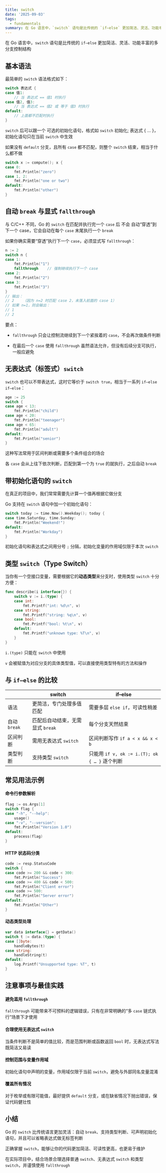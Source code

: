 ```yaml
---
title: switch
date: '2025-09-03'
tags:
  - fundamentals
summary: 在 Go 语言中，`switch` 语句是比传统的 `if–else` 更加简洁、灵活、功能丰富的多分支控制结构
---
```

在 Go 语言中，`switch` 语句是比传统的 `if–else` 更加简洁、灵活、功能丰富的多分支控制结构

## 基本语法
最简单的 `switch` 语法格式如下：

```go
switch 表达式 {
case 值1:
    // 当 表达式 == 值1 时执行
case 值2, 值3:
    // 当 表达式 == 值2 或 等于 值3 时执行
default:
    // 上面都不匹配时执行
}
```

`switch` 后可以跟一个 可选的初始化语句，格式如 `switch` 初始化; 表达式 { ... }，初始化语句只在当前 `switch` 中生效

如果没有 `default` 分支，且所有 `case` 都不匹配，则整个 `switch` 结束，相当于什么都不做

```go
switch x := compute(); x {
case 0:
    fmt.Println("zero")
case 1, 2:
    fmt.Println("one or two")
default:
    fmt.Println("other")
}
```

## 自动 `break` 与显式 `fallthrough`
与 C/C++ 不同，Go 的 `switch` 在匹配并执行完一个 `case` 后 不会 自动“穿透”到下一个 case，它会自动在每个 `case` 末尾执行一个 `break`

如果你确实需要“穿透”执行下一个 `case`，必须显式写 `fallthrough`：

```go
n := 2
switch n {
case 1:
    fmt.Println("1")
    fallthrough    // 强制继续执行下一个 case
case 2:
    fmt.Println("2")
case 3:
    fmt.Println("3")
}
// 输出：
// 2    （因为 n=2 时匹配 case 2，未落入前面的 case 1）
// 如果 n=1，则会输出：
// 1
// 2
```

要点：

* `fallthrough` 只会让控制流继续到下一个紧挨着的 `case`，不会再次做条件判断

* 在最后一个 `case` 使用 `fallthrough` 虽然语法允许，但没有后续分支可执行，一般应避免

## 无表达式（标签式）`switch`
`switch` 也可以不带表达式，这时它等价于 `switch true`，相当于一系列 `if–else if–else`：

```go
age := 25
switch {
case age < 13:
    fmt.Println("child")
case age < 20:
    fmt.Println("teenager")
case age < 65:
    fmt.Println("adult")
default:
    fmt.Println("senior")
}
```

这种写法常用于区间判断或需要多个条件组合的场合

各 `case` 会从上往下依次判断，匹配到第一个为 `true` 的就执行，之后自动 `break`

## 带初始化语句的 `switch`
在真正的项目中，我们常常需要先计算一个值再根据它做分支

Go 支持在 `switch` 语句中加一个初始化语句：

```go
switch today := time.Now().Weekday(); today {
case time.Saturday, time.Sunday:
    fmt.Println("Weekend!")
default:
    fmt.Println("Workday")
}
```

初始化语句和表达式之间用分号 `;` 分隔，初始化变量的作用域仅限于本次 `switch`

## 类型 `switch`（Type Switch）
当你有一个空接口变量，需要根据它的**动态类型**来分支时，使用类型 `switch` 十分方便：

```go
func describe(i interface{}) {
    switch v := i.(type) {
    case int:
        fmt.Printf("int: %d\n", v)
    case string:
        fmt.Printf("string: %q\n", v)
    case bool:
        fmt.Printf("bool: %t\n", v)
    default:
        fmt.Printf("unknown type: %T\n", v)
    }
}
```

`i.(type)` 只能在 `switch` 中使用

`v` 会被赋值为对应分支的具体类型值，可以直接使用类型特有的方法和操作

## 与 `if–else` 的比较

|   | switch | if–else |
| --- | --- | --- |
| 语法 | 更简洁，专门处理多值匹配 | 需要多层 `else if`，可读性稍差 |
| 自动 `break` | 匹配后自动结束，无需显式 `break` | 每个分支天然结束 |
| 区间判断 | 需用无表达式 `switch` | 区间判断写作 `if a < x && x < b` |
| 类型判断| 支持类型 `switch` | 只能用 `if v, ok := i.(T); ok { … }` 逐个判断 |

## 常见用法示例
#### 命令行参数解析

```go
flag := os.Args[1]
switch flag {
case "-h", "--help":
    usage()
case "-v", "--version":
    fmt.Println("Version 1.0")
default:
    process(flag)
}
```

#### HTTP 状态码分类

```go
code := resp.StatusCode
switch {
case code >= 200 && code < 300:
    fmt.Println("Success")
case code >= 400 && code < 500:
    fmt.Println("Client error")
case code >= 500:
    fmt.Println("Server error")
default:
    fmt.Println("Other")
}
```

#### 动态类型处理

```go
var data interface{} = getData()
switch t := data.(type) {
case []byte:
    handleBytes(t)
case string:
    handleString(t)
default:
    log.Printf("Unsupported type: %T", t)
}
```

## 注意事项与最佳实践
#### 避免滥用 `fallthrough`
`fallthrough` 可能带来不可预料的逻辑错误，只有在非常明确的“多 `case` 链式执行”场景下才使用

#### 合理使用无表达式 `switch`
当条件判断不是简单的值比较，而是范围判断或函数返回 `bool` 时，无表达式写法既简洁又易读

#### 控制范围与变量作用域
初始化语句中声明的变量，作用域仅限于当前 `switch`，避免与外部同名变量混淆

#### 覆盖所有情况
对于枚举或有限可能值，最好提供 `default` 分支，或在缺省情况下抛出错误，保证代码健壮性

## 小结
Go 的 `switch` 比传统语言更加灵活：自动 `break`、支持类型判断、可声明初始化语句，并且可以省略表达式做无标签判断

正确掌握 `switch`，能够让你的代码更加简洁、可读性更高，也更易于维护

在实际项目中，结合场景合理选择普通 `switch`、无表达式 `switch` 和类型 `switch`，并谨慎使用 `fallthrough`
